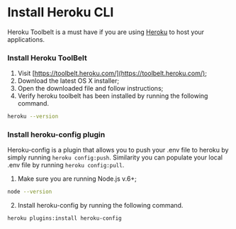 # Install Heroku CLI

Heroku Toolbelt is a must have if you are using [Heroku](http://www.heroku.com) to host your applications.

### Install Heroku ToolBelt

1. Visit [https://toolbelt.heroku.com/](https://toolbelt.heroku.com/);
2. Download the latest OS X installer;
3. Open the downloaded file and follow instructions;
4. Verify heroku toolbelt has been installed by running the following command.

  ```bash
  heroku --version
  ```
  
### Install heroku-config plugin

Heroku-config is a plugin that allows you to push your .env file to heroku by simply running `heroku config:push`. Similarity you can populate your local .env file by running `heroku config:pull`.

1. Make sure you are running Node.js v.6+;

  ```bash
  node --version
  ```
  
2. Install heroku-config by running the following command.

  ```bash
  heroku plugins:install heroku-config
  ```
